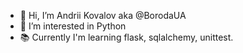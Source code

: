 - 👋 Hi, I’m Andrii Kovalov aka @BorodaUA
- 🐍 I’m interested in Python
- 📚 Currently I'm learning flask, sqlalchemy, unittest.

<!---
BorodaUA/BorodaUA is a ✨ special ✨ repository because its `README.md` (this file) appears on your GitHub profile.
You can click the Preview link to take a look at your changes.
--->
